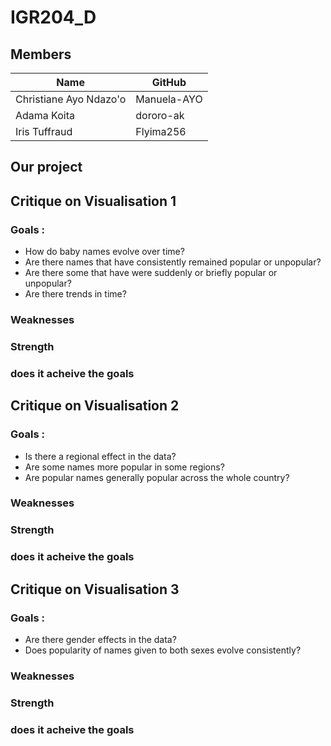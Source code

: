# IGR204_D

## Members 
| Name                    | GitHub      |
| --------                | -------     |
| Christiane Ayo Ndazo'o  | Manuela-AYO |
| Adama Koita             | dororo-ak   |
| Iris Tuffraud           | Flyima256   |

## Our project


## Critique on Visualisation 1
### Goals : 
- How do baby names evolve over time? 
- Are there names that have consistently remained popular or unpopular? 
- Are there some that have were suddenly or briefly popular or unpopular? 
- Are there trends in time?
### Weaknesses
### Strength
### does it acheive the goals


## Critique on Visualisation 2
### Goals : 
- Is there a regional effect in the data?
- Are some names more popular in some regions? 
- Are popular names generally popular across the whole country?
### Weaknesses
### Strength
### does it acheive the goals

## Critique on Visualisation 3
### Goals : 
- Are there gender effects in the data? 
- Does popularity of names given to both sexes evolve consistently?
### Weaknesses
### Strength
### does it acheive the goals